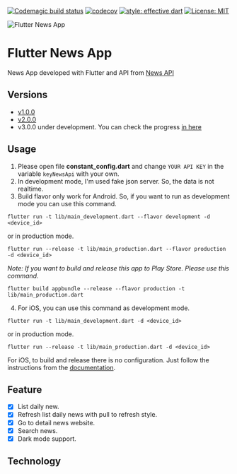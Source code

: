 [![Codemagic build status](https://api.codemagic.io/apps/5e93249b1838ac3d3e52a5bc/5e93249b1838ac3d3e52a5bb/status_badge.svg)](https://codemagic.io/apps/5e93249b1838ac3d3e52a5bc/5e93249b1838ac3d3e52a5bb/latest_build)
[![codecov](https://codecov.io/gh/CoderJava/Flutter-News-App/branch/dev-v2.0.0/graph/badge.svg)](https://codecov.io/gh/CoderJava/Flutter-News-App)
[![style: effective dart](https://img.shields.io/badge/style-effective_dart-40c4ff.svg)](https://github.com/tenhobi/effective_dart)
[![License: MIT](https://img.shields.io/badge/license-MIT-purple.svg)](https://opensource.org/licenses/MIT)

![Flutter News App](https://github.com/CoderJava/Flutter-News-App/blob/master/screenshots/social%20media%20preview.png)

# Flutter News App
News App developed with Flutter and API from [News API](https://newsapi.org)

## Versions
- [v1.0.0](https://github.com/CoderJava/Flutter-News-App/tree/v1.0.0)
- [v2.0.0](https://github.com/CoderJava/Flutter-News-App/tree/v2.0.0)
- v3.0.0 under development. You can check the progress [in here](https://trello.com/b/5whQTw74/flutter-news-app-v3)

## Usage
1. Please open file **constant_config.dart** and change `YOUR API KEY` in the variable `keyNewsApi` with your own.
2. In development mode, I'm used fake json server. So, the data is not realtime. 
3. Build flavor only work for Android. So, if you want to run as development mode you can use this command.
```
flutter run -t lib/main_development.dart --flavor development -d <device_id>
```
or in production mode.
```
flutter run --release -t lib/main_production.dart --flavor production -d <device_id>
```
*Note: If you want to build and release this app to Play Store. Please use this command.*
```
flutter build appbundle --release --flavor production -t lib/main_production.dart
```
4. For iOS, you can use this command as development mode.
```
flutter run -t lib/main_development.dart -d <device_id>
```
or in production mode.
```
flutter run --release -t lib/main_production.dart -d <device_id>
```
For iOS, to build and release there is no configuration. Just follow the instructions from the [documentation](https://flutter.dev/docs/deployment/ios).

## Feature
- [X] List daily new.
- [X] Refresh list daily news with pull to refresh style.
- [X] Go to detail news website.
- [X] Search news.
- [X] Dark mode support.

## Technology

